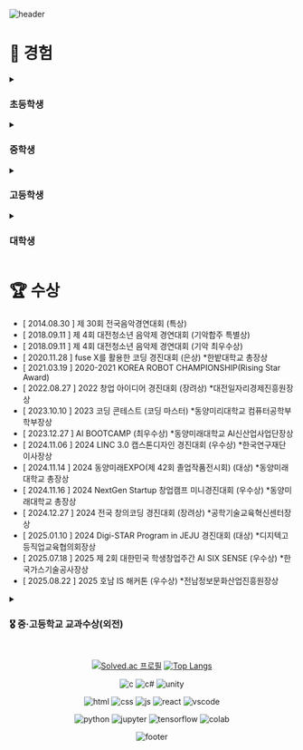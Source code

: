<div>
  
![header](https://capsule-render.vercel.app/api?type=waving&color=0:f05650,100:553830&height=270&section=header&text=김인성's%20Github%20&fontSize=80&fontAlignY=40&desc=천재%20성장형%20올라운더%20개발자%20૮𖦹_×ა&descSize=25)

# 🦦 경험 

<details>
<summary><h3>초등학생</h3></summary>
<div markdown="1">

- 태권도 1년 (1단) *체육관
- 피아노 3년 (체르니  30) *학원
- 컴퓨터활용 방과후 2년 (타자연습, ppt 등)
<br>문서실무사 4급 취득
- [ 3학년 1학기 ] **학급 부회장** 활동
- [ 3학년 2학기 ] **학급 회장** 활동
- [ 5학년 1학기 ] **학급 회장** 활동
- 희망진로 : 과학자(5학년), 경찰(6학년)

</div>
</details>

<details>
<summary><h3>중학생</h3></summary>
<div markdown="1">

- 2017 **사도장학회 장학생**으로 중학교 입학
- 복싱 3개월 *체육관
- 오케스트라 입단 (타악기 - 글로켄슈필) *동아리
<br> 연주한 곡들 : <a href="https://www.youtube.com/watch?v=Ley7uiqSs2I">Ross Roy</a>, <a href="https://www.youtube.com/watch?v=O6Gd_eN2fWQ">The power of Korea</a>, <a href="https://www.youtube.com/watch?v=qiR0mCxK7Sc">Fate of the gods</a>
<br> 수상 후 <a href="https://youtu.be/cAplKSip6iA?si=L8-Y8CZzIRmzgnx3&t=4703">대전예술의전당에서 한국의 힘(The power of Korea) 연주</a>
- <a href="https://namu.wiki/w/%EC%88%98%ED%95%99%ED%8A%B9%EC%84%B1%ED%99%94%EC%A4%91%ED%95%99%EA%B5%90">'수학특성화중학교'  시리즈</a>를 읽고 코딩에 관심을 갖게 됨
<br><a href="https://search.shopping.naver.com/book/catalog/32456895000">'Do it! 점프 투 파이썬'</a> 이라는 책으로 python **독학 시작**
- 희망진로 : 비트박서(1학년), 프로그래머(2학년), 작곡가(3학년)
</div>
</details>

<details>
<summary><h3>고등학생</h3></summary>
<div markdown="1">

- 복싱 3개월 *체육관
- MMA 3개월 *체육관
- 배드민턴 1년 *취미동아리
- [ 1학년 ] 정규 코딩동아리 NEWCOLLAR에 가입 - <a href="https://github.com/wooj1nbot">당시 동아리부장 Github</a>
<br>여담 : 타 코딩동아리로의 인원 분산으로 우리 동아리 신입생은 나를 포함하여 3명
- [ 2학년 ] 동아리 NEWCOLLAR **부장** 활동
- [ 2학년 ~ 3학년 ] 자율동아리  Programmers **개설 및 부장** 활동 - 앱개발 학생동아리 선정 ***교육청소속**
- 희망진로 : 프로그래머(1,2,3학년)
</div>
<summary><h4>1학년</h4></summary>
<div markdown="1">

- <a href="https://school.programmers.co.kr/learn/courses/2/2-%EB%AC%B4%EB%A3%8C-%ED%8C%8C%EC%9D%B4%EC%8D%AC-%EC%9E%85%EB%AC%B8">프로그래머스 파이썬 입문 완강</a>

- [ 2020.11.21 ~ 11.27 ] 동계 SW융합 창작 캠프 *수료
<br>교육과정 : 인공지능 모델을 적용한 나만의 홈페이지 만들기
<br> 개발프로젝트(1인) : <a href="https://github.com/Danto7632/template">template</a>
- **[ 2021.01.06 ~ 03.19 ] FTC-Qualcomm 장학팀(13인) 선정 이후 로봇개발**
<br>개발프로젝트(13인, 팀장) : 흔들 골 회수 및 운송 & 링 회수 및 발사 로봇(작성예정)
<br>여담 : 팀 구성일이 13일 금요일 이었고, 인원도 13명이라 팀 명을 '13인의 금요일'로 지음
</div>
<summary><h4>2학년</h4></summary>
<div markdown="1">

- 앱인벤터기반 '공 튀기기 게임' 개선
<br>개발프로젝트(1인) : <a href="https://github.com/Danto7632/bounceball">bounceball</a>

- python프로젝트 '업다운 게임' 개발
<br>개발 프로젝트(1인) : <a href="https://github.com/Danto7632/number_guess_game">number_guess_game</a>
- 템플릿기반 '미래의 회사 웹페이지' 개발
<br>개발 프로젝트(1인) : <a href="https://github.com/Danto7632/OtterCompany">OtterCompany</a>
- 2021 삼성 주니어 SW 창작대회 예선탈락(아이디어 서류탈락)
<br>기획 프로젝트(1인) : 업로드고민중
- 영남이공대 산업현장 탐방 및 직무 멘토링 프로그램
<br>- [ 2021.08.18 ~ 08.19 ] IoT SW 개발자 체험(아두이노, 엔트리) *수료
<br>- [ 2021.08.23 ~ 08.25 ] 정보보호 전문가 - 화이트해커(WebGoat) *수료
<br>- [ 2021.08.30 ~ 08.31 ] AI SW개발자 체험(K-means, K-NN) *수료
- 2021 NYPC 예선탈락 (당시 어렵다고 느꼈고, 멘토링과 날짜가 겹침)
- "C#을 활용한 몬티홀 문제 증명"이라는 수학체험 부스 운영 - 최종 3위
<br>개발 프로젝트(1인) : <a href="https://github.com/Danto7632/MontyHall">MontyHall</a>
- 해킹방어대회 CTF 미수상 (4문제부터 수상권, but 3문제 풀었음)

</div>
<summary><h4>3학년</h4></summary>
<div markdown="1">

- 창업 아이디어 교내 1위 -> 학교대표 모의 크라우드 펀딩 대회 - 최종6위

- 플래피버드 카피코딩(<a href="https://www.youtube.com/watch?v=EqoU1PodQQ4">유튜브</a>)으로 수달의 모험 개발
<br>개발 프로젝트(1인) : <a href="https://github.com/Danto7632/otter_s_journey">otter_s_journey</a>
- 2022 KOI 정보올림피아드 미수상 (당시 어렵다고 느꼈음)

</div>
</details>

<details>
<summary><h3>대학생</h3></summary>
<div markdown="1">

- **개교 60주년 기념 리더장학생 선정(석차2위)**
- 배드민턴 1년 *교양, 동아리, 동호회
- 외주 2년(41건), 수학학원 7개월, 수학과외 3개월, 편의점 3개월
- PCCE LV2(재응시예정..) / 정보처리산업기사 취득
- [ 1학년 1학기 ] 전공동아리 EL에 가입 - <a href="https://github.com/asy047">당시 동아리회장 Github</a>
- [ 1학년 2학기 ~ 2학년 1학기 ] 동아리 EL **홍보차장** 활동
- [ 2학년 2학기 ~ 3학년 1학기 ] 동아리 EL **홍보부장** 활동
- [ 1학년 2학기 ~ 2학년 2학기 ] **반대표** 활동
- [ 3학년 1학기 ] **학과대표(학회장)** 활동
- [ 2학년 2학기 ~ 3학년 1학기 ] 전공튜터링 **튜터**로 활동
- [ 3학년 1학기 ] 자료구조(+코테) 스터디 **운영**
- [ 3학년 1학기 ] D.StartupZone **대표**(교내 창업지원팀)
</div>
<summary><h4>1학년</h4></summary>
<div markdown="1">

- [ 2023.04.17 ~ 06.12 ] 1학년 1학기 웹과제 - 가구쇼핑몰(ikea 기반)
<br>개발 프로젝트(4인, 팀장) : <a href="https://github.com/Danto7632/retto">retto</a>(현재비공개)

- [ 2023.07.04 ~ 08.25 ] 1학년 여름방학 팀프로젝트 - 잡다한 웹구현(망함)
<br>개발 프로젝트(3인, 팀장) : <a href="https://github.com/Danto7632/UniTechHub">UniTectHub</a>(현재비공개)
- [ 2023.12.26 ~ 12.27 ] AI PD Lab BOOTCAMP(1박2일)
<br>기획 프로젝트(6인) : AI 스마트팜을 이용한 융합 서비스 - 팜와쓔(업로드안할예정)
- [ 2024.01.09 ~ 02.29 ] 1학년 겨울방학 팀프로젝트 - 게임(뱀서장르)
<br>개발 프로젝트(2인) : <a href="https://github.com/Danto7632/GDP">GDP</a>
</div>
<summary><h4>2학년</h4></summary>
<div markdown="1">

- 2학년 1학기 웹과제 - 쇼핑몰(React, api 등)
<br>개발 프로젝트(1인) : 이름없음(업로드안할예정)

- 2학년 1학기 IoT과제 - 자율주행로봇(최적탐색-미로알고리즘)
<br>개발 프로젝트(1인) : BatsBot(업로드안할예정)
- 2학년 여름방학 개인프로젝트(하루) - 동아리 EL 홍보페이지ver.1(React)
<br>개발 프로젝트(1인) : <a href="https://github.com/Danto7632/ELPromotionPage">ELPromotionPage</a>
- **[2024.04.16 ~ 10.22 ] EXPO 프로젝트 - AI 손 발달 및 재활 운동 플랫폼**
<br> 개발 프로젝트(14인, 팀장) : <a href="https://github.com/Danto7632/leaf_tale">leaf_tale</a>
<br>여담 : 2025년 02월 21일자를 기준으로 지식재산권 특허 출원 신청
- **[ 2024.10.22 ~ 10.25 ] <a href="https://www.coex.co.kr/exhibitions/2024-%ED%95%9C%EA%B5%AD%EC%A0%84%EC%9E%90%EC%A0%84/">KES2024(한국전자전)</a> 서울 COEX 작품전시**
<br>여담 : 전시이후 <a href="https://cornestech.co.jp/">일본의 LeapMotion 유통사</a>와의 컨택이 있었음
- **[ 2024.11.06 ~ 11.08 ] <a href="https://uicexpo.org/">산학연협력EXPO</a> 부산 BEXCO 작품전시**
- **[ 2024.11.11 ~ 11.15 ] <a href="https://dataen.ai/challenge/history/2024">2024 POSTECT X OIBC CHALLENGE</a> - 200여 팀 중 최종 18위(17위까지 입상)**
<br>대회 내용 : 기상예측데이터를 활용하여 전력시장 예측 모델을 만들고 5일간 결과제출
<br>개발 모델(5인, 팀장) : <a href="https://github.com/Danto7632/2024_6th_OIBC_EL">2024_6th_OIBC_EL</a>
- [ 2024.11.15 ~ 11.16 ] NextGen Startup 창업캠프(1박2일) *수료
<br>기획 프로젝트(4인, 팀장) : 노코드 머신러닝 NoCodeML(업로드고민중)
- [ 2024.11.21 ~ 11.23 ] 제주형 스마트팩토리 캠프(2박3일) *수료
- 2학년 2학기 백엔드과제 - 커스텀 로또사이트(jsp, api 등)
<br>개발 프로젝트(2인) : <a href="https://github.com/Danto7632/jsp_lotto_captain">jsp_lotto_captain</a>
- **[ 2025.01.06 ~ 01.10 ] Digi-STAR Program in JEJU 프로그램(4박5일)**
<br>개발 프로젝트(8인, 팀장) : 생성형 AI 기반 제주관광코스(업로드안할예정)
<br>여담 : 각자의 역할을 착실히 수행하는 팀플을 경험했고, 잊지 못할 추억임
- [ 2025.01.09 ~ 01.10 ] 지산학 한마당 Gvalley 작품전시
- 2학년 겨울방학 개인프로젝트(하루) - 동아리 EL 홍보페이지ver.2(React)
<br>개발 프로젝트(1인) : <a href="https://github.com/Danto7632/ELPromotionPage2">ELPromotionPage2</a>
</div>
<summary><h4>3학년</h4></summary>
<div markdown="1">

- **[2025.03.07 ~ 진행중 ] 한이음 드림업 프로젝트 - Project Management System**
<br>개발 프로젝트(5인) : Navis(작성예정)
<br>여담 : 중간평가 결과 - 우수 프로젝트 선정(상위30%)

- **[2025.03.10 ~ 진행중 ] 3학년 졸업작품 - 코드 시각화 플랫폼**
<br>개발 프로젝트(5인, 팀장) : <a href="https://github.com/DMU-DebugVisual">Zivorp</a>
- 3학년 1학기 스터디관리(하루) - 스터디원 solvedac 랭킹제공(티어, 스트릭) 플랫폼
<br>개발 프로젝트(1인) : <a href="https://github.com/Danto7632/solvedac_profile">solvedac_profile</a>
- [ 2025.05.09 ] 2025년 한이음 드림업 오프라인 AWS 1차 교육 *수료
- **[ 2025.05.15 ~ 진행중 ] 2025 학생창업유망팀 300+ 성장트랙 B \*최종선발**
<br>여담 : 도약트랙 일반을 불합격하여, 성장트랙 B로 재신청
- [ 2025.05.22 ~ 05.24 ] 스마트팩토리 융합 파이썬 교육 캠프(2박3일) *이중수료
- **[ 2025.07.04 ] 2025 한국컴퓨터종합학술대회 (KCC2025) 전시 및 발표**
<br>여담 : 논문게재 완료 - [생성형 AI를 활용한 자동 스프린트 계획 및 프로젝트 관리 자동화 시스템](https://www.dbpia.co.kr/journal/articleDetail?nodeId=NODE12318706)
- [ 2025.07.14 ~ 07.18 ] [A4]AX START UP(4박5일) *수료
- 3학년 여름방학 창업주간MVP모델(하루) - 수면장애 개선 앱서비스
<br> 개발 프로젝트(1인) : <a href="https://github.com/Danto7632/cansleep">cansleep</a>
- [ 2025.08.08 ~ 08.18 ] NYPC \<CODE BATTLE> 온라인 라운드 *심사중
<br> 개발 모델(4인, 팀장) : Yacht Auction - Game AI(작성예정)
- [ 2025.08.22 ~ 08.23 ] 호남is해커톤(1박2일) *수료
<br> 개발 프로젝트(4인, 팀장) : HealthSnap(작성예정)
- [ 2025.08.26 ~ 08.27 ] Next Level 취업캠프 *수료

</div>
</details>

# 🏆 수상
- [ 2014.08.30 ] 제 30회 전국음악경연대회 (특상)
- [ 2018.09.11 ] 제 4회 대전청소년 음악제 경연대회 (기악합주 특별상)
- [ 2018.09.11 ] 제 4회 대전청소년 음악제 경연대회 (기악 최우수상)
- [ 2020.11.28 ] fuse X를 활용한 코딩 경진대회 (은상) *한밭대학교 총장상
- [ 2021.03.19 ] 2020-2021 KOREA ROBOT CHAMPIONSHIP(Rising Star Award)
- [ 2022.08.27 ] 2022 창업 아이디어 경진대회 (장려상) *대전일자리경제진흥원장상
- [ 2023.10.10 ] 2023 코딩 콘테스트 (코딩 마스터) *동양미리대학교 컴퓨터공학부 학부장상
- [ 2023.12.27 ] AI BOOTCAMP (최우수상) *동양미래대학교 AI신산업사업단장상 
- [ 2024.11.06 ] 2024 LINC 3.0 캡스톤디자인 경진대회 (우수상) *한국연구재단 이사장상
- [ 2024.11.14 ] 2024 동양미래EXPO(제 42회 졸업작품전시회) (대상) *동양미래대학교 총장상
- [ 2024.11.16 ] 2024 NextGen Startup 창업캠프 미니경진대회 (우수상) *동양미래대학교 총장상
- [ 2024.12.27 ] 2024 전국 창의코딩 경진대회 (장려상) *공학기술교육혁신센터장상
- [ 2025.01.10 ] 2024 Digi-STAR Program in JEJU 경진대회 (대상) *디지텍고등직업교육협의회장상
- [ 2025.07.18 ] 2025 제 2회 대한민국 학생창업주간 AI SIX SENSE (우수상) *한국가스기술공사장상
- [ 2025.08.22 ] 2025 호남 IS 해커톤 (우수상) *전남정보문화산업진흥원장상

<details>
<summary><h3>🎖️ 중·고등학교 교과수상(외전)</h3></summary>
<div markdown="1">
  
**중학교**
- [ 2017.05.29 / 1학년 ] 수학·과학 경시대회(수학부문) (동상 3위)
- [ 2018.05.28 / 2학년 ] 수학경시대회 (3위)

**고등학교**
- [ 2020.12.24 / 1학년 ] 1·2학년 수학올림피아드 (동상 3위)
- [ 2021.06.08 / 2학년 1학기 ] 과학올림피아드(화학) (은상 2위)
- [ 2021.12.24 / 2학년 2학기 ] 과학경시대회(화학) (은상 2위)
- [ 2022.04.01 / 3학년 1학기 ] 과학경시대회(화학부문) (동상 3위)
</div>
</details>


<br>

<div align = "center">

  [![Solved.ac
프로필](https://mazassumnida.wtf/api/v2/generate_badge?boj=danto7632)](https://solved.ac/danto7632)
[![Top Langs](https://github-readme-stats.vercel.app/api/top-langs/?username=danto7632&layout=compact&theme=white&langs_count=6)](https://github.com/danto7632)

![c](https://img.shields.io/badge/C-00599C?style=for-the-badge&logo=c&logoColor=white)
![c#](https://img.shields.io/badge/C%23-239120?style=for-the-badge&logo=c-sharp&logoColor=white)
![unity](https://img.shields.io/badge/Unity-100000?style=for-the-badge&logo=unity&logoColor=white)
<br>

![html](https://img.shields.io/badge/HTML5-E34F26?style=for-the-badge&logo=html5&logoColor=white)
![css](https://img.shields.io/badge/CSS3-1572B6?style=for-the-badge&logo=css3&logoColor=white)
![js](https://img.shields.io/badge/JavaScript-F7DF1E?style=for-the-badge&logo=JavaScript&logoColor=white)
![react](https://img.shields.io/badge/React-20232A?style=for-the-badge&logo=react&logoColor=61DAFB)
![vscode](https://img.shields.io/badge/Visual_Studio_Code-0078D4?style=for-the-badge&logo=visual%20studio%20code&logoColor=white)
<br>

![python](https://img.shields.io/badge/Python-3776AB?style=for-the-badge&logo=python&logoColor=white)
![jupyter](https://img.shields.io/badge/Jupyter%20Notebook-F37626?style=for-the-badge&logo=jupyter&logoColor=white)
![tensorflow](https://img.shields.io/badge/TensorFlow-FF6F00?style=for-the-badge&logo=tensorflow&logoColor=white)
![colab](https://img.shields.io/badge/Colab-F9AB00?style=for-the-badge&logo=googlecolab&color=525252)

![footer](https://capsule-render.vercel.app/api?type=waving&&color=0:553830,100:f05650&height=130&section=footer&fontSize=90)
</div>

<!--[![Readme Card](https://github-readme-stats.vercel.app/api/pin/?username=danto7632&theme=solarized-light&repo=github-readme-stat)](https://github.com/anuraghazra/github-readme-stats)--!>
